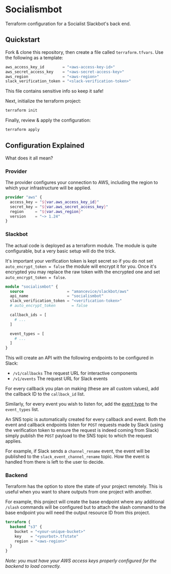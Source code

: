 # Socialismbot

Terraform configuration for a Socialist Slackbot's back end.

## Quickstart

Fork & clone this repository, then create a file called `terraform.tfvars`. Use the following as a template:

```terraform
aws_access_key_id        = "<aws-access-key-id>"
aws_secret_access_key    = "<aws-secret-access-key>"
aws_region               = "<aws-region>"
slack_verification_token = "<slack-verification-token>"
```

This file contains sensitive info so keep it safe!

Next, initialize the terraform project:

```bash
terraform init
```

Finally, review & apply the configuration:

```bash
terraform apply
```

## Configuration Explained

What does it all mean?

### Provider

The provider configures your connection to AWS, including the region to which your infrastructure will be applied.

```terraform
provider "aws" {
  access_key = "${var.aws_access_key_id}"
  secret_key = "${var.aws_secret_access_key}"
  region     = "${var.aws_region}"
  version    = "~> 1.24"
}
```

### Slackbot

The actual code is deployed as a terraform module. The module is quite configurable, but a very basic setup will do the trick.

It's important your verification token is kept secret so if you do not set `auto_encrypt_token = false` the module will encrypt it for you. Once it's encrypted you may replace the raw token with the encrypted one and set `auto_encrypt_token = false`.

```terraform
module "socialismbot" {
  source                   = "amancevice/slackbot/aws"
  api_name                 = "socialismbot"
  slack_verification_token = "<verification-token>"
  # auto_encrypt_token       = false

  callback_ids = [
    # ...
  ]

  event_types = [
    # ...
  ]
}
```

This will create an API with the following endpoints to be configured in Slack:

- `/v1/callbacks` The request URL for interactive components
- `/v1/events` The request URL for Slack events

For every callback you plan on making (these are all custom values), add the callback ID to the `callback_id` list.

Similarly, for every event you wish to listen for, add the [event type](https://api.slack.com/events) to the `event_types` list.

An SNS topic is automatically created for every callback and event. Both the event and callback endpoints listen for `POST` requests made by Slack (using the verification token to ensure the request is indeed coming from Slack) simply publish the `POST` payload to the SNS topic to which the request applies.

For example, if Slack sends a `channel_rename` event, the event will be published to the `slack_event_channel_rename` topic. How the event is handled from there is left to the user to decide.

### Backend

Terraform has the option to store the state of your project remotely. This is useful when you want to share outputs from one project with another.

For example, this project will create the base endpoint where any additional `/slash` commands will be configured but to attach the slash command to the base endpoint you will need the output resource ID from this project.

```terraform
terraform {
  backend "s3" {
    bucket = "<your-unique-bucket>"
    key    = "<yourbot>.tfstate"
    region = "<aws-region>"
  }
}
```

_Note: you must have your AWS access keys properly configured for the backend to load correctly._

